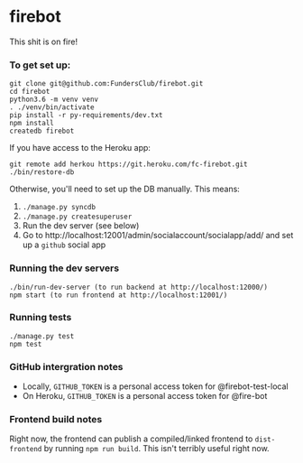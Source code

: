 # firebot

This shit is on fire!

### To get set up:
```
git clone git@github.com:FundersClub/firebot.git
cd firebot
python3.6 -m venv venv
. ./venv/bin/activate
pip install -r py-requirements/dev.txt
npm install
createdb firebot
```

If you have access to the Heroku app:
```
git remote add herkou https://git.heroku.com/fc-firebot.git
./bin/restore-db
```

Otherwise, you'll need to set up the DB manually. This means:

1. `./manage.py syncdb`
2. `./manage.py createsuperuser`
3. Run the dev server (see below)
4. Go to http://localhost:12001/admin/socialaccount/socialapp/add/ and set up a `github` social app

### Running the dev servers
```
./bin/run-dev-server (to run backend at http://localhost:12000/)
npm start (to run frontend at http://localhost:12001/)
```

### Running tests
```
./manage.py test
npm test
```

### GitHub intergration notes
 - Locally, `GITHUB_TOKEN` is a personal access token for @firebot-test-local
 - On Heroku, `GITHUB_TOKEN` is a personal access token for @fire-bot

### Frontend build notes
Right now, the frontend can publish a compiled/linked frontend to `dist-frontend` by running `npm run build`. This isn't terribly useful right now.
